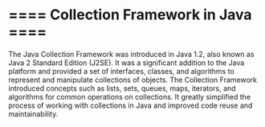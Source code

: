 # ==== Collection Framework in Java ====
The Java Collection Framework was introduced in Java 1.2, also known as Java 2 Standard Edition (J2SE). It was a significant addition to the Java platform and provided a set of interfaces, classes, and algorithms to represent and manipulate collections of objects. The Collection Framework introduced concepts such as lists, sets, queues, maps, iterators, and algorithms for common operations on collections. It greatly simplified the process of working with collections in Java and improved code reuse and maintainability.
